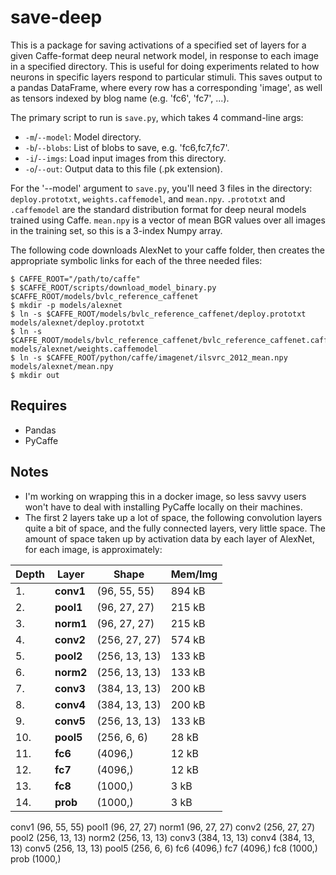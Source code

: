 save-deep
=========

This is a package for saving activations of a specified set of layers for a given Caffe-format deep neural network model, in response to each image in a specified directory. This is useful for doing experiments related to how neurons in specific layers respond to particular stimuli. This saves output to a pandas DataFrame, where every row has a corresponding 'image', as well as tensors indexed by blog name (e.g. 'fc6', 'fc7', ...).

The primary script to run is `save.py`, which takes 4 command-line args:
* `-m`/`--model`: Model directory.
* `-b`/`--blobs`: List of blobs to save, e.g. 'fc6,fc7,fc7'.
* `-i`/`--imgs`: Load input images from this directory.
* `-o`/`--out`: Output data to this file (.pk extension).

For the '--model' argument to `save.py`, you'll need 3 files in the directory: `deploy.prototxt`, `weights.caffemodel`, and `mean.npy`. `.prototxt` and `.caffemodel` are the standard distribution format for deep neural models trained using Caffe. `mean.npy` is a vector of mean BGR values over all images in the training set, so this is a 3-index Numpy array.

The following code downloads AlexNet to your caffe folder, then creates the appropriate symbolic links for each of the three needed files:

    $ CAFFE_ROOT="/path/to/caffe"
    $ $CAFFE_ROOT/scripts/download_model_binary.py $CAFFE_ROOT/models/bvlc_reference_caffenet
    $ mkdir -p models/alexnet
    $ ln -s $CAFFE_ROOT/models/bvlc_reference_caffenet/deploy.prototxt models/alexnet/deploy.prototxt
    $ ln -s $CAFFE_ROOT/models/bvlc_reference_caffenet/bvlc_reference_caffenet.caffemodel models/alexnet/weights.caffemodel
    $ ln -s $CAFFE_ROOT/python/caffe/imagenet/ilsvrc_2012_mean.npy models/alexnet/mean.npy
    $ mkdir out


Requires
--------
* Pandas
* PyCaffe


Notes
-----
* I'm working on wrapping this in a docker image, so less savvy users won't have to deal with installing PyCaffe locally on their machines.
* The first 2 layers take up a lot of space, the following convolution layers quite a bit of space, and the fully connected layers, very little space. The amount of space taken up by activation data by each layer of AlexNet, for each image, is approximately:

| Depth | Layer     | Shape         | Mem/Img |
|-------|-----------|---------------|---------|
| 1.    | **conv1** | (96, 55, 55)  | 894 kB  |
| 2.    | **pool1** | (96, 27, 27)  | 215 kB  |
| 3.    | **norm1** | (96, 27, 27)  | 215 kB  |
| 4.    | **conv2** | (256, 27, 27) | 574 kB  |
| 5.    | **pool2** | (256, 13, 13) | 133 kB  |
| 6.    | **norm2** | (256, 13, 13) | 133 kB  |
| 7.    | **conv3** | (384, 13, 13) | 200 kB  |
| 8.    | **conv4** | (384, 13, 13) | 200 kB  |
| 9.    | **conv5** | (256, 13, 13) | 133 kB  |
| 10.   | **pool5** | (256, 6, 6)   | 28 kB   |
| 11.   | **fc6**   | (4096,)       | 12 kB   |
| 12.   | **fc7**   | (4096,)       | 12 kB   |
| 13.   | **fc8**   | (1000,)       | 3 kB    |
| 14.   | **prob**  | (1000,)       | 3 kB    |


conv1 (96, 55, 55)
pool1 (96, 27, 27)
norm1 (96, 27, 27)
conv2 (256, 27, 27)
pool2 (256, 13, 13)
norm2 (256, 13, 13)
conv3 (384, 13, 13)
conv4 (384, 13, 13)
conv5 (256, 13, 13)
pool5 (256, 6, 6)
fc6   (4096,)
fc7   (4096,)
fc8   (1000,)
prob  (1000,)
